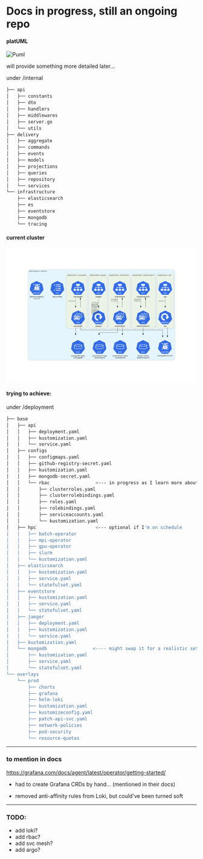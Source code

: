 # Docs in progress, still an ongoing repo

#### platUML

![Puml](http://www.plantuml.com/plantuml/proxy?cache=no&src=https://raw.githubusercontent.com/wassef911/eventually/refs/heads/main/internal.puml)

will provide something more detailed later...

under /internal
```sh
├── api
│   ├── constants
│   ├── dto
│   ├── handlers
│   ├── middlewares
│   ├── server.go
│   └── utils
├── delivery
│   ├── aggregate
│   ├── commands
│   ├── events
│   ├── models
│   ├── projections
│   ├── queries
│   ├── repository
│   └── services
└── infrastructure
    ├── elasticsearch
    ├── es
    ├── eventstore
    ├── mongodb
    └── tracing
```


#### current cluster
![current cluster](./diagram_cluster.png)


#### trying to achieve:
under /deployment

```sh
├── base
│   ├── api
│   │   ├── deployment.yaml
│   │   ├── kustomization.yaml
│   │   └── service.yaml
│   ├── configs
│   │   ├── configmaps.yaml
│   │   ├── github-registry-secret.yaml
│   │   ├── kustomization.yaml
│   │   ├── mongodb-secret.yaml
│   │   └── rbac                 <--- in progress as I learn more about cluster security
│   │       ├── clusterroles.yaml
│   │       ├── clusterrolebindings.yaml
│   │       ├── roles.yaml
│   │       ├── rolebindings.yaml
│   │       ├── serviceaccounts.yaml
│   │       └── kustomization.yaml
│   ├── hpc                      <--- optional if I'm on schedule
│   │   ├── batch-operator
│   │   ├── mpi-operator
│   │   ├── gpu-operator
│   │   ├── slurm
│   │   └── kustomization.yaml
│   ├── elasticsearch
│   │   ├── kustomization.yaml
│   │   ├── service.yaml
│   │   └── statefulset.yaml
│   ├── eventstore
│   │   ├── kustomization.yaml
│   │   ├── service.yaml
│   │   └── statefulset.yaml
│   ├── jaeger
│   │   ├── deployment.yaml
│   │   ├── kustomization.yaml
│   │   └── service.yaml
│   ├── kustomization.yaml
│   └── mongodb                 <---- might swap it for a realistic setup using a known chart
│       ├── kustomization.yaml
│       ├── service.yaml
│       └── statefulset.yaml
└── overlays
    └── prod
        ├── charts
        ├── grafana
        ├── helm-loki
        ├── kustomization.yaml
        ├── kustomizeconfig.yaml
        ├── patch-api-svc.yaml
        ├── network-policies
        ├── pod-security
        └── resource-quotas
```
---
### to mention in docs
https://grafana.com/docs/agent/latest/operator/getting-started/

* had to create Grafana CRDs by hand... (mentioned in their docs)

* removed anti-affinity rules from Loki, but could've been turned soft


---
### TODO:
- add loki?
- add rbac?
- add svc mesh?
- add argo?
